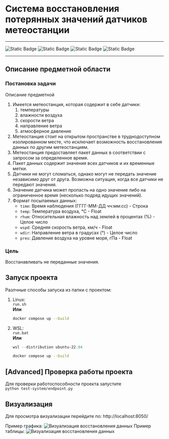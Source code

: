 # Система восстановления потерянных значений датчиков метеостанции
---
![Static Badge](https://img.shields.io/badge/python-FFCF00?style=for-the-badge&logo=python) ![Static Badge](https://img.shields.io/badge/docker-AADBFF?style=for-the-badge&logo=docker) ![Static Badge](https://img.shields.io/badge/rabbitmq-9F00C6?style=for-the-badge&logo=rabbitmq) ![Static Badge](https://img.shields.io/badge/postgresql-909498?style=for-the-badge&logo=postgresql) 

---
## Описание предметной области

### Постановка задачи
Описание предметной 
1. Имеется метеостанция, которая содержит в себе датчики:
    1. температуры
    2. влажности воздуха
    3. скорости ветра
    4. направление ветра
    5. атмосферное давление
2. Метеостанция стоит на открытом пространстве в труднодоступном изолированном месте, что исключает возможность восстановления данных по другим метеостанциям.
3. Метеостанция предоставляет пакет данных в соответствии с запросом за определенное время.
4. Пакет данных содержит значения всех датчиков и их временные метки.
5. Датчики не могут сломаться, однако могут не передать значение независимо друг от друга. Возможна ситуация, когда все датчики не передают значения.
6. Значение датчика может пропасть на одно значение либо на ограниченное время (несколько подряд идущих значений).
7. Формат посылаемых данных:
    - `time`: Время наблюдения (ГГГГ-ММ-ДД чч:мм:сс) - Строка
    - `temp`: Температура воздуха, °C - Float
    - `rhum`: Относительная влажность над землей в процентах (%) - Целое число
    - `wspd`: Средняя скорость ветра, км/ч - Float
    - `wdir`: Направление ветра в градусах (°) - Целое число
    - `pres`: Давление воздуха на уровне моря, гПа - Float

### Цель
Восстанавливать не переданные значения.


## Запуск проекта

Разлчные способы запуска из папки с проектом:

1. Linux:  
    ```run.sh```  
    **Или**
    ```bash
    docker compose up --build
    ```  

2. WSL:  
    ```run.bat```  
    **Или**  
    ```powershell
    wsl --distribution ubuntu-22.04
    ```
    ```bash
    docker compose up --build
    ```

## [Advanced] Проверка работы проекта  
Для проверки работоспособности проекта запустите  
```python test-system/endpoint.py```  

## Визуализация  
Для просмотра визуализации перейдите по: http://localhost:8050/   



Пример графика:
![Визуализация восстановления данных](assets/screen_1.png)
Пример таблицы:
![Визуализация восстановления данных](assets/screen_2.png)
